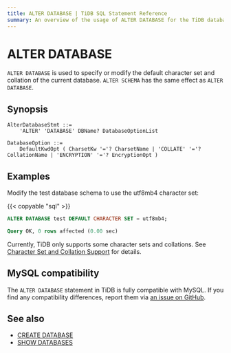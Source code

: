 ```yaml
---
title: ALTER DATABASE | TiDB SQL Statement Reference
summary: An overview of the usage of ALTER DATABASE for the TiDB database.
---
```


# ALTER DATABASE

`ALTER DATABASE` is used to specify or modify the default character set and collation of the current database. `ALTER SCHEMA` has the same effect as `ALTER DATABASE`.

## Synopsis

```ebnf+diagram
AlterDatabaseStmt ::=
    'ALTER' 'DATABASE' DBName? DatabaseOptionList

DatabaseOption ::=
    DefaultKwdOpt ( CharsetKw '='? CharsetName | 'COLLATE' '='? CollationName | 'ENCRYPTION' '='? EncryptionOpt )
```

## Examples

Modify the test database schema to use the utf8mb4 character set:

{{< copyable "sql" >}}

```sql
ALTER DATABASE test DEFAULT CHARACTER SET = utf8mb4;
```

```sql
Query OK, 0 rows affected (0.00 sec)
```

Currently, TiDB only supports some character sets and collations. See [Character Set and Collation Support](/character-set-and-collation.md) for details.

## MySQL compatibility

The `ALTER DATABASE` statement in TiDB is fully compatible with MySQL. If you find any compatibility differences, report them via [an issue on GitHub](https://github.com/pingcap/tidb/issues/new/choose).

## See also

* [CREATE DATABASE](/sql-statements/sql-statement-create-database.md)
* [SHOW DATABASES](/sql-statements/sql-statement-show-databases.md)
